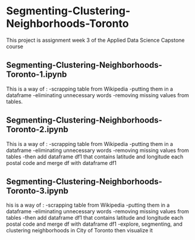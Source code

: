 # Segmenting-Clustering-Neighborhoods-Toronto

This project is assignment week 3 of the Applied Data Science Capstone course

## Segmenting-Clustering-Neighborhoods-Toronto-1.ipynb 
This is a way of : 
-scrapping table from Wikipedia
-putting them in a dataframe
-eliminating unnecessary words
-removing missing values from tables.

## Segmenting-Clustering-Neighborhoods-Toronto-2.ipynb 
This is a way of :
-scrapping table from Wikipedia
-putting them in a dataframe
-eliminating unnecessary words
-removing missing values from tables
-then add dataframe df1 that contains latitude and longitude each postal code and merge df with dataframe df1

## Segmenting-Clustering-Neighborhoods-Toronto-3.ipynb 
his is a way of :
-scrapping table from Wikipedia
-putting them in a dataframe
-eliminating unnecessary words
-removing missing values from tables
-then add dataframe df1 that contains latitude and longitude each postal code and merge df with dataframe df1
-explore, segmenting, and clustering neighborhoods in City of Toronto then visualize it

